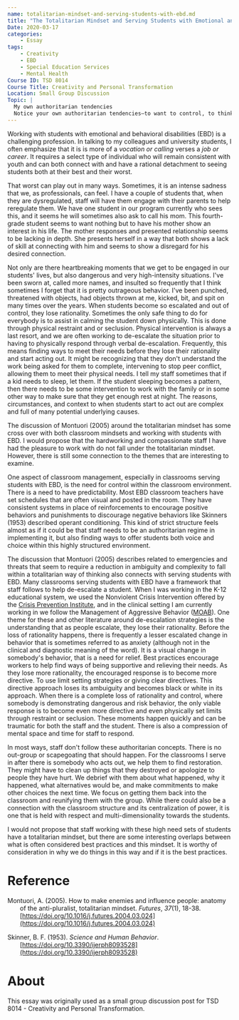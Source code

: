 ```yaml
---
name: totalitarian-mindset-and-serving-students-with-ebd.md
title: "The Totalitarian Mindset and Serving Students with Emotional and Behavioral Disabilities"
Date: 2020-03-17  
categories:
    - Essay
tags:
    - Creativity
    - EBD
    - Special Education Services
    - Mental Health
Course ID: TSD 8014  
Course Title: Creativity and Personal Transformation  
Location: Small Group Discussion  
Topic: |
  My own authoritarian tendencies  
  Notice your own authoritarian tendencies—to want to control, to think in terms of either/or, to what simple solutions, someone to blame, etc. When do they come up? How do they make you feel?  What triggers them? How can people be manipulated to become more authoritarian?
---
```


Working with students with emotional and behavioral disabilities (EBD) is a challenging profession. In talking to my colleagues and university students, I often emphasize that it is is more of a _vocation or calling_ verses a _job or career_. It requires a select type of individual who will remain consistent with youth and can both connect with and have a rational detachment to seeing students both at their best and their worst. 

That worst can play out in many ways. Sometimes, it is an intense sadness that we, as professionals, can feel. I have a couple of students that, when they are dysregulated, staff will have them engage with their parents to help reregulate them. We have one student in our program currently who sees this, and it seems he will sometimes also ask to call his mom. This fourth-grade student seems to want nothing but to have his mother show an interest in his life. The mother responses and presented relationship seems to be lacking in depth. She presents herself in a way that both shows a lack of skill at connecting with him and seems to show a disregard for his desired connection.

Not only are there heartbreaking moments that we get to be engaged in our students' lives, but also dangerous and very high-intensity situations. I've been sworn at, called more names, and insulted so frequently that I think sometimes I forget that it is pretty outrageous behavior. I've been punched, threatened with objects, had objects thrown at me, kicked, bit, and spit on many times over the years. When students become so escalated and out of control, they lose rationality. Sometimes the only safe thing to do for everybody is to assist in calming the student down physically. This is done through physical restraint and or seclusion. Physical intervention is always a last resort, and we are often working to de-escalate the situation prior to having to physically respond through verbal de-escalation.  Frequently, this means finding ways to meet their needs before they lose their rationality and start acting out. It might be recognizing that they don't understand the work being asked for them to complete, intervening to stop peer conflict, allowing them to meet their physical needs. I tell my staff sometimes that if a kid needs to sleep, let them. If the student sleeping becomes a pattern, then there needs to be some intervention to work with the family or in some other way to make sure that they get enough rest at night. The reasons, circumstances, and context to when students start to act out are complex and full of many potential underlying causes.

The discussion of Montuori (2005) around the totalitarian mindset has some cross over with both classroom mindsets and working with students with EBD. I would propose that the hardworking and compassionate staff I have had the pleasure to work with do not fall under the totalitarian mindset. However, there is still some connection to the themes that are interesting to examine. 

One aspect of classroom management, especially in classrooms serving students with EBD, is the need for control within the classroom environment. There is a need to have predictability. Most EBD classroom teachers have set schedules that are often visual and posted in the room. They have consistent systems in place of reinforcements to encourage positive behaviors and punishments to discourage negative behaviors like Skinners (1953) described operant conditioning. This kind of strict structure feels almost as if it could be that staff needs to be an authoritarian regime in implementing it, but also finding ways to offer students both voice and choice within this highly structured environment.

The discussion that Montuori (2005) describes related to emergencies and threats that seem to require a reduction in ambiguity and complexity to fall within a totalitarian way of thinking also connects with serving students with EBD. Many classrooms serving students with EBD have a framework that staff follows to help de-escalate a student. When I was working in the K-12 educational system, we used the Nonviolent Crisis Intervention offered by the [Crisis Prevention Institute](https://www.crisisprevention.com/What-We-Do/Nonviolent-Crisis-Intervention), and in the clinical setting I am currently working in we follow the Management of Aggressive Behavior ([MOAB](https://www.moabtraining.com/about-us/who-what-moabr)). One theme for these and other literature around de-escalation strategies is the understanding that as people escalate, they lose their rationality.  Before the loss of rationality happens, there is frequently a lesser escalated change in behavior that is sometimes referred to as anxiety (although not in the clinical and diagnostic meaning of the word). It is a visual change in somebody's behavior, that is a need for relief. Best practices encourage workers to help find ways of being supportive and relieving their needs.  As they lose more rationality, the encouraged response is to become more directive. To use limit setting strategies or giving clear directives. This directive approach loses its ambuiguity and becomes black or white in its approach. When there is a complete loss of rationality and control, where somebody is demonstrating dangerous and risk behavior, the only viable response is to become even more directive and even physically set limits through restraint or seclusion. These moments happen quickly and can be traumatic for both the staff and the student. There is also a compression of mental space and time for staff to respond.

In most ways, staff don't follow these authoritarian concepts. There is no out-group or scapegoating that should happen. For the classrooms I serve in after there is somebody who acts out, we help them to find restoration. They might have to clean up things that they destroyed or apologize to people they have hurt. We debrief with them about what happened, why it happened, what alternatives would be, and make commitments to make other choices the next time. We focus on getting them back into the classroom and reunifying them with the group. While there could also be a connection with the classroom structure and its centralization of power, it is one that is held with respect and multi-dimensionality towards the students.

I would not propose that staff working with these high need sets of students have a totalitarian mindset, but there are some interesting overlaps between what is often considered best practices and this mindset. It is worthy of consideration in why we do things in this way and if it is the best practices.

# Reference

<div style="margin: 0 0 0 2em; text-indent: -2em;" markdown="1">

Montuori, A. (2005). How to make enemies and influence people: anatomy of the anti-pluralist, totalitarian mindset. _Futures_, _37_(1), 18-38. [https://doi.org/10.1016/j.futures.2004.03.024](https://doi.org/10.1016/j.futures.2004.03.024)

Skinner, B. F. (1953). _Science and Human Behavior_. [https://doi.org/10.3390/ijerph8093528](https://doi.org/10.3390/ijerph8093528)

</div>

# About

This essay was originally used as a small group discussion post for TSD 8014 - Creativity and Personal Transformation.